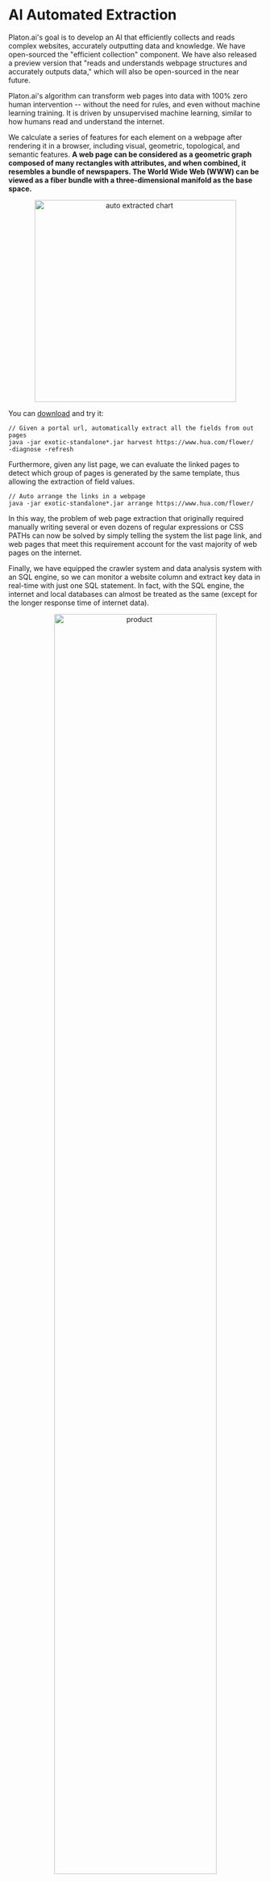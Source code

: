 AI Automated Extraction
=======================

Platon.ai's goal is to develop an AI that efficiently collects and reads complex websites, accurately outputting data 
and knowledge. We have open-sourced the "efficient collection" component. We have also released a preview version that 
"reads and understands webpage structures and accurately outputs data," which will also be open-sourced in the near future.

Platon.ai's algorithm can transform web pages into data with 100% zero human intervention -- without the need for rules, 
and even without machine learning training. It is driven by unsupervised machine learning, similar to how humans read 
and understand the internet.

We calculate a series of features for each element on a webpage after rendering it in a browser, including visual, 
geometric, topological, and semantic features.
**A web page can be considered as a geometric graph composed of many rectangles with attributes, and when 
combined, it resembles a bundle of newspapers. The World Wide Web (WWW) can be viewed as a fiber bundle with a 
three-dimensional manifold as the base space.**

<div style="text-align: center">
    <img width="400px" src=https://pica.zhimg.com/80/v2-1262abb4d28b31a00bcf1199b1aba441_1440w.jpeg?source=d16d100b   alt="auto extracted chart"/>
</div>

You can [download](https://github.com/platonai/PulsarRPAPro#download) and try it:

```
// Given a portal url, automatically extract all the fields from out pages
java -jar exotic-standalone*.jar harvest https://www.hua.com/flower/  -diagnose -refresh
```

Furthermore, given any list page, we can evaluate the linked pages to detect which group of pages is generated by the same template, thus allowing the extraction of field values.

```
// Auto arrange the links in a webpage
java -jar exotic-standalone*.jar arrange https://www.hua.com/flower/ 
```

In this way, the problem of web page extraction that originally required manually writing several or even dozens of 
regular expressions or CSS PATHs can now be solved by simply telling the system the list page link, and web pages that 
meet this requirement account for the vast majority of web pages on the internet.

Finally, we have equipped the crawler system and data analysis system with an SQL engine, so we can monitor a website column and extract key data in real-time with just one SQL statement. In fact, with the SQL engine, the internet and local databases can almost be treated as the same (except for the longer response time of internet data).

<div style="text-align: center">
    <img width="80%" src=https://pic3.zhimg.com/80/v2-dfb9ae6163db8c84b4d7e223c60f8835_1440w.jpg?source=d16d100b   alt="product"/>
</div>

A typical web page section

<div style="text-align: center">
    <img width="80%" src=https://pica.zhimg.com/80/v2-d10694d76cfa5cf148a67c1576ca8f29_1440w.jpg?source=d16d100b   alt="auto extracted data"/>
</div>

Data extracted using PulsarRPA's auto extraction technology

<div style="text-align: center">
    <img width="80%" src=https://pic3.zhimg.com/80/v2-ffe172327bbac5bbc5b43f1ae9d54864_1440w.jpg?source=d16d100b   alt="auto extracted chart"/>
</div>

Using PulsarRPA's auto extraction technology and SQL to fully automate the transformation of the internet into charts

**References:**

- [WebFormer: The Web-page Transformer for Structure Information Extraction | Proceedings of the ACM Web Conference 2022](https://dl.acm.org/doi/pdf/10.1145/3485447.3512032)
- [OpenCeres for extract knowledge graph from Web](https://lunadong.com/publication/openCeres_naacl.pdf)
- [FreeDOM: A Transferable Neural Architecture for Structured Information Extraction on Web Documents](https://arxiv.org/pdf/2010.10755)

**Related Articles:**

- [PlatonAI: How does Diffbot work?](https://zhuanlan.zhihu.com/p/76978950)
- [PlatonAI: How does Plato work?](https://zhuanlan.zhihu.com/p/76980563)

---

[Prev](13X-SQL.md) [Home](1home.md) [Next](15REST.md)
